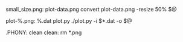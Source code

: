 small_size.png: plot-data.png
	convert plot-data.png -resize 50% $@

plot-%.png: %.dat plot.py
	./plot.py -i $*.dat -o $@

.PHONY: clean
clean:
	rm *.png 